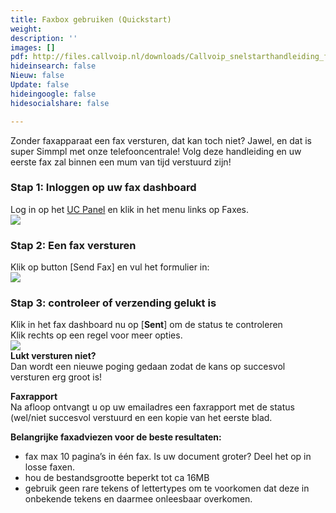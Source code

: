 ```yaml
---
title: Faxbox gebruiken (Quickstart)
weight: 
description: ''
images: []
pdf: http://files.callvoip.nl/downloads/Callvoip_snelstarthandleiding_fax-versturen.pdf
hideinsearch: false
Nieuw: false
Update: false
hideingoogle: false
hidesocialshare: false

---
```

Zonder faxapparaat een fax versturen, dat kan toch niet? Jawel, en dat is super Simmpl met onze telefooncentrale! Volg deze handleiding en uw eerste fax zal binnen een mum van tijd verstuurd zijn!

<h3>Stap 1: Inloggen op uw fax dashboard</h3>

Log in op het <a href="https://uc.panel.callvoip.nl/" target="_blank">UC Panel</a> en klik in het menu links op Faxes.  
![](https://res.cloudinary.com/callvoip/image/upload/v1565340037/voicemail-14_k57gul.png)

<h3>Stap 2: Een fax versturen</h3>

Klik op button \[Send Fax\] en vul het formulier in:  
![](https://res.cloudinary.com/callvoip/image/upload/v1565340147/voicemail-15_oyefuq.png)

<h3>Stap 3: controleer of verzending gelukt is</h3>

Klik in het fax dashboard nu op \[**Sent**\] om de status te controleren  
Klik rechts op een regel voor meer opties.  
![](https://res.cloudinary.com/callvoip/image/upload/v1565340258/voicemail-16_tlnngo.png)  
**Lukt versturen niet?**  
Dan wordt een nieuwe poging gedaan zodat de kans op succesvol versturen erg groot is!

**Faxrapport**  
Na afloop ontvangt u op uw emailadres een faxrapport met de status (wel/niet succesvol verstuurd en een kopie van het eerste blad.

**Belangrijke faxadviezen voor de beste resultaten:**

* fax max 10 pagina’s in één fax. Is uw document groter? Deel het op in losse faxen.
* hou de bestandsgrootte beperkt tot ca 16MB
* gebruik geen rare tekens of lettertypes om te voorkomen dat deze in onbekende tekens en daarmee onleesbaar overkomen.